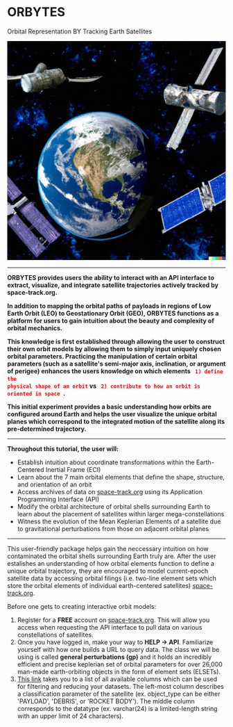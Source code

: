 # ORBYTES

Orbital Representation BY Tracking Earth Satellites

<img 
 src ='Images/orbytes.jpeg'
 title = "DALL-E 2 generated image of ORBYTES"
 width = 700>
___
**ORBYTES provides users the ability to interact with an API interface to extract, visualize, and integrate satellite trajectories actively tracked by space-track.org.**

**In addition to mapping the orbital paths of payloads in regions of Low Earth Orbit (LEO) to Geostationary Orbit (GEO), ORBYTES functions as a platform for users to gain intuition about the beauty and complexity of orbital mechanics.**

**This knowledge is first established through allowing the user to construct their own orbit models by allowing them to simply input uniquely chosen orbital parameters. Practicing the manipulation of certain orbital parameters (such as a satellite's semi-major axis, inclination, or argument of perigee) enhances the users knowledge on which elements <code style = "color : red"> **1) define the physical shape of an orbit**</code> vs <code style = "color : red"> **2) contribute to how an orbit is oriented in space** </code>.**

**This initial experiment provides a basic understanding how orbits are configured around Earth and helps the user visualize the unique orbital planes which correspond to the integrated motion of the satellite along its pre-determined trajectory.**
___
**Throughout this tutorial, the user will:**
* Establish intuition about coordinate transformations within the Earth-Centered Inertial Frame (ECI)
* Learn about the 7 main orbital elements that define the shape, structure, and orientation of an orbit
* Access archives of data on [space-track.org](https://www.space-track.org/) using its Application Programming Interface (API)
* Modify the orbital architecture of orbital shells surrounding Earth to learn about the placement of satellites within larger mega-constellations
* Witness the evolution of the Mean Keplerian Elements of a satellite due to gravitational perturbations from those on adjacent orbital planes
___

This user-friendly package helps gain the neccessary intuition on how contaminated the orbital shells surrounding Earth truly are. After the user estalishes an understanding of how orbital elements function to define a unique orbital trajectory, they are encouraged to model current-epoch satellite data by accessing orbital filings (i.e. two-line element sets which store the orbital elements of individual earth-centered satellites) [space-track.org](https://www.space-track.org/). 

Before one gets to creating interactive orbit models:
1) Register for a **FREE** account on [space-track.org](https://www.space-track.org/). This will allow you access when requesting the API interface to pull data on various constellations of satellites.
2) Once you have logged in, make your way to **HELP $\rightarrow$ API**. Familiarize yourself with how one builds a URL to query data. The class we will be using is called **general perturbations (gp)** and it holds an incredibly efficient and precise keplerian set of orbital parameters for over 26,000 man-made earth-orbiting objects in the form of element sets (ELSETs).
3) [This link](https://www.space-track.org/basicspacedata/modeldef/class/gp/format/html) takes you to a list of all available columns which can be used for filtering and reducing your datasets. The left-most column describes a classification parameter of the satellite (ex. object_type can be either 'PAYLOAD', 'DEBRIS', or 'ROCKET BODY'). The middle column corresponds to the datatype (ex. varchar(24) is a limited-length string with an upper limit of 24 characters). 
